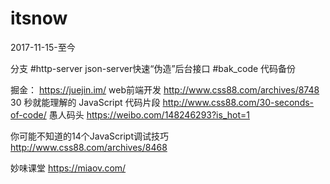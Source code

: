 # itsnow
2017-11-15-至今

分支 
  #http-server json-server快速“伪造”后台接口
  #bak_code 代码备份

掘金：
https://juejin.im/
web前端开发
http://www.css88.com/archives/8748
30 秒就能理解的 JavaScript 代码片段
http://www.css88.com/30-seconds-of-code/
愚人码头
https://weibo.com/148246293?is_hot=1

你可能不知道的14个JavaScript调试技巧
http://www.css88.com/archives/8468

妙味课堂
https://miaov.com/